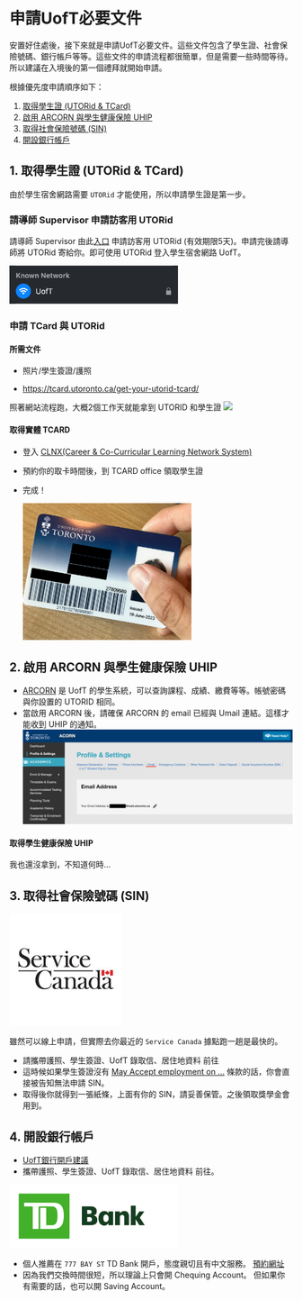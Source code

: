 # 申請UofT必要文件
安置好住處後，接下來就是申請UofT必要文件。這些文件包含了學生證、社會保險號碼、銀行帳戶等等。這些文件的申請流程都很簡單，但是需要一些時間等待。所以建議在入境後的第一個禮拜就開始申請。

根據優先度申請順序如下：
1. [取得學生證 (UTORid & TCard)](#1-取得學生證-utorid--tcard)
2. [啟用 ARCORN 與學生健康保險 UHIP](#2-啟用-arcorn-與學生健康保險-uhip)
3. [取得社會保險號碼 (SIN)](#3-取得社會保險號碼-sin)
4. [開設銀行帳戶](#4-開設銀行帳戶)



## 1. 取得學生證 (UTORid & TCard)
由於學生宿舍網路需要 `UTORid` 才能使用，所以申請學生證是第一步。

### 請導師 Supervisor 申請訪客用 UTORid
請導師 Supervisor 由此[入口](https://www.utorid.utoronto.ca/cgi-bin/utorid/sponsor.pl) 申請訪客用 UTORid (有效期限5天)。申請完後請導師將 UTORid 寄給你。即可使用 UTORid 登入學生宿舍網路 UofT。

<img src="./assets/network.png" width="300">


### 申請 TCard 與 UTORid
#### 所需文件
- 照片/學生簽證/護照

- https://tcard.utoronto.ca/get-your-utorid-tcard/ 

照著網站流程跑，大概2個工作天就能拿到 UTORID 和學生證
![](https://hackmd.io/_uploads/S1YP71ADh.png)

#### 取得實體 TCARD
- 登入 [CLNX(Career & Co-Curricular Learning Network System)](https://clnx.utoronto.ca/students/overview.htm)
- 預約你的取卡時間後，到 TCARD office 領取學生證
- 完成！
    
    <img src="./assets/tcard.png" width="300">


## 2. 啟用 ARCORN 與學生健康保險 UHIP
- [ARCORN](https://www.acorn.utoronto.ca/) 是 UofT 的學生系統，可以查詢課程、成績、繳費等等。帳號密碼與你設置的 UTORID 相同。
- 當啟用 ARCORN 後，請確保 ARCORN 的 email 已經與 Umail 連結。這樣才能收到 UHIP 的通知。
    <img src="./assets/arcorn_email.png" width="800">

#### 取得學生健康保險 UHIP
我也還沒拿到，不知道何時...

## 3. 取得社會保險號碼 (SIN)
<img src="./assets/service_canada_icon.jpg" width="200">

雖然可以線上申請，但實際去你最近的 `Service Canada` 據點跑一趟是最快的。
- 請攜帶護照、學生簽證、UofT 錄取信、居住地資料 前往
- 這時候如果學生簽證沒有 [May Accept employment on ...](../entry_canda/cn.md#1-取得你的學生簽證出關) 條款的話，你會直接被告知無法申請 SIN。
- 取得後你就得到一張紙條，上面有你的 SIN，請妥善保管。之後領取獎學金會用到。

## 4. 開設銀行帳戶
- [UofT銀行開戶建議](https://internationalexperience.utoronto.ca/international-student-services/resource-and-information-hub/finances/?fbclid=IwAR1sUd23z7cux0rFv4JgfMjHYq0BsPfzrR9t0m3zYC9pWxOa6LLeUg43hKY#:~:text=What%20documents%20are%20needed%20to,if%20you%20are%20applying%20online)
- 攜帶護照、學生簽證、UofT 錄取信、居住地資料 前往。

<img src="./assets/td_bank_icon.png" width="300">

- 個人推薦在 `777 BAY ST` TD Bank 開戶，態度親切且有中文服務。
    [預約網址](https://www.td.com/ca/en/personal-banking/contact-us)
- 因為我們交換時間很短，所以理論上只會開 Chequing Account。 但如果你有需要的話，也可以開 Saving Account。

